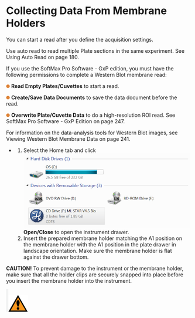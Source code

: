 # Collecting Data From Membrane Holders

You can start a read after you define the acquisition settings.

Use auto read to read multiple Plate sections in the same experiment. See Using Auto Read on page 180.

If you use the SoftMax Pro Software - GxP edition, you must have the following permissions to complete a Western Blot membrane read:

![](<../../../.gitbook/assets/2 (1) (1) (1) (1).png>) **Read Empty Plates/Cuvettes** to start a read.

![](<../../../.gitbook/assets/3 (3) (1) (1).png>) **Create/Save Data Documents** to save the data document before the read.

![](<../../../.gitbook/assets/4 (3) (1) (1).png>) **Overwrite Plate/Cuvette Data** to do a high-resolution ROI read. See SoftMax Pro Software - GxP Edition on page 247.

For information on the data-analysis tools for Western Blot images, see Viewing Western Blot Membrane Data on page 241.

*
  1. Select the Home tab and click ![](<../../../.gitbook/assets/5 (2) (1) (1).png>) **Open/Close** to open the instrument drawer.
  2. Insert the prepared membrane holder matching the A1 position on the membrane holder with the A1 position in the plate drawer in landscape orientation. Make sure the membrane holder is flat against the drawer bottom.

**CAUTION!** To prevent damage to the instrument or the membrane holder, make sure that all the holder clips are securely snapped into place before you insert the membrane holder into the instrument.

![](<../../../.gitbook/assets/6 (3) (1) (1).png>)![](<../../../.gitbook/assets/7 (2) (1) (1).png>)
